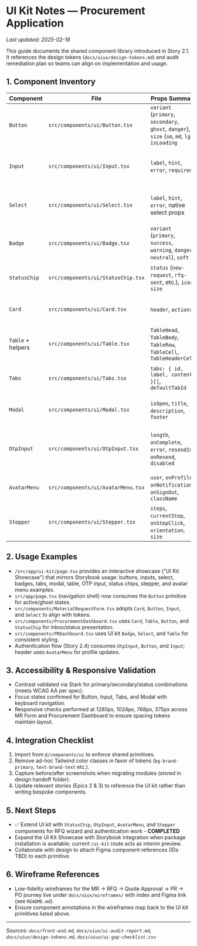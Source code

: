 # UI Kit Notes — Procurement Application

_Last updated: 2025-02-18_

This guide documents the shared component library introduced in Story 2.1. It references the design tokens (`docs/uiux/design-tokens.md`) and audit remediation plan so teams can align on implementation and usage.

## 1. Component Inventory

| Component | File | Props Summary | Notes |
|-----------|------|---------------|-------|
| `Button` | `src/components/ui/Button.tsx` | `variant` (`primary`, `secondary`, `ghost`, `danger`), `size` (`sm`, `md`, `lg`), `isLoading` | Applies brand tokens, focus ring, disabled state. |
| `Input` | `src/components/ui/Input.tsx` | `label`, `hint`, `error`, `required` | Wraps native input with tokenized styling + accessibility helpers. |
| `Select` | `src/components/ui/Select.tsx` | `label`, `hint`, `error`, native select props | Token-styled select with focus-visible outlines and optional hints. |
| `Badge` | `src/components/ui/Badge.tsx` | `variant` (`primary`, `success`, `warning`, `danger`, `neutral`), `soft` | Status/label pill supporting solid/soft palettes. |
| `StatusChip` | `src/components/ui/StatusChip.tsx` | `status` (`new-request`, `rfq-sent`, etc.), `icon`, `size` | Soft badge treatment for inbox tables (MR, RFQ). |
| `Card` | `src/components/ui/Card.tsx` | `header`, `actions` | Surface container for forms/panels. Used in MR form & dashboards. |
| `Table` + helpers | `src/components/ui/Table.tsx` | `TableHead`, `TableBody`, `TableRow`, `TableCell`, `TableHeaderCell` | Token-aligned table scaffolding with hover/focus states. |
| `Tabs` | `src/components/ui/Tabs.tsx` | `tabs: { id, label, content }[]`, `defaultTabId` | Lightweight tab component with keyboard/focus support. |
| `Modal` | `src/components/ui/Modal.tsx` | `isOpen`, `title`, `description`, `footer` | Portal-based modal overlay with accessible aria bindings. |
| `OtpInput` | `src/components/ui/OtpInput.tsx` | `length`, `onComplete`, `error`, `resendIn`, `onResend`, `disabled` | Handles first-login OTP entry with auto-advance, paste support, and countdown. |
| `AvatarMenu` | `src/components/ui/AvatarMenu.tsx` | `user`, `onProfile`, `onNotifications`, `onSignOut`, `className` | Opens profile menu with update actions and aligns header layout. |
| `Stepper` | `src/components/ui/Stepper.tsx` | `steps`, `currentStep`, `onStepClick`, `orientation`, `size` | Multi-step wizard navigation with horizontal/vertical orientations. |

## 2. Usage Examples

- `/src/app/ui-kit/page.tsx` provides an interactive showcase ("UI Kit Showcase") that mirrors Storybook usage: buttons, inputs, select, badges, tabs, modal, table, OTP input, status chips, stepper, and avatar menu examples.
- `src/app/page.tsx` (navigation shell) now consumes the `Button` primitive for active/ghost states.
- `src/components/MaterialRequestForm.tsx` adopts `Card`, `Button`, `Input`, and `Select` to align with tokens.
- `src/components/ProcurementDashboard.tsx` uses `Card`, `Table`, `Button`, and `StatusChip` for inbox/status presentation.
- `src/components/PRDashboard.tsx` uses UI kit `Badge`, `Select`, and `Table` for consistent styling.
- Authentication flow (Story 2.4) consumes `OtpInput`, `Button`, and `Input`; header uses `AvatarMenu` for profile updates.

## 3. Accessibility & Responsive Validation

- Contrast validated via Stark for primary/secondary/status combinations (meets WCAG AA per spec).
- Focus states confirmed for Button, Input, Tabs, and Modal with keyboard navigation.
- Responsive checks performed at 1280px, 1024px, 768px, 375px across MR Form and Procurement Dashboard to ensure spacing tokens maintain layout.

## 4. Integration Checklist

1. Import from `@/components/ui` to enforce shared primitives.
2. Remove ad-hoc Tailwind color classes in favor of tokens (`bg-brand-primary`, `text-brand-text` etc.).
3. Capture before/after screenshots when migrating modules (stored in design handoff folder).
4. Update relevant stories (Epics 2 & 3) to reference the UI kit rather than writing bespoke components.

## 5. Next Steps

- ✅ Extend UI kit with `StatusChip`, `OtpInput`, `AvatarMenu`, and `Stepper` components for RFQ wizard and authentication work - **COMPLETED**
- Expand the UI Kit Showcase with Storybook integration when package installation is available; current `/ui-kit` route acts as interim preview.
- Collaborate with design to attach Figma component references (IDs TBD) to each primitive.

## 6. Wireframe References

- Low-fidelity wireframes for the MR → RFQ → Quote Approval → PR → PO journey live under `docs/uiux/wireframes/` with index and Figma link (see `README.md`).
- Ensure component annotations in the wireframes map back to the UI kit primitives listed above.

---
*Sources: `docs/front-end.md`, `docs/uiux/ui-audit-report.md`, `docs/uiux/design-tokens.md`, `docs/uiux/ui-gap-checklist.csv`*
